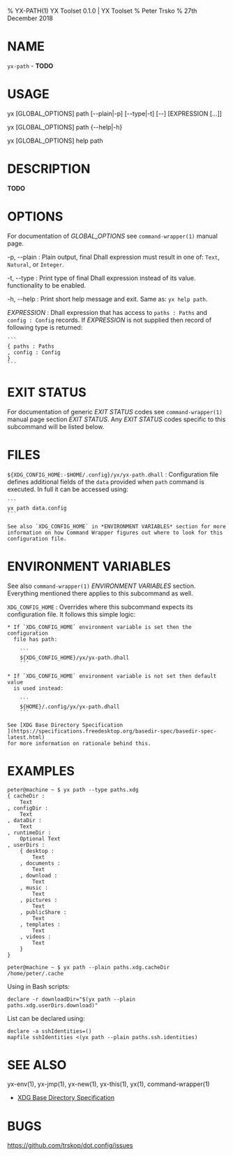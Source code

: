 % YX-PATH(1) YX Toolset 0.1.0 | YX Toolset
% Peter Trsko
% 27th December 2018


# NAME

`yx-path` - **TODO**


# USAGE

yx \[GLOBAL\_OPTIONS] path \[\--plain|-p] \[\--type|-t] \[\--] \[EXPRESSION \[...]]

yx \[GLOBAL\_OPTIONS] path {\--help|-h}

yx \[GLOBAL\_OPTIONS] help path


# DESCRIPTION

**TODO**


# OPTIONS

For documentation of *GLOBAL_OPTIONS* see `command-wrapper(1)` manual page.

-p, \--plain
:   Plain output, final Dhall expression must result in one of: `Text`,
    `Natural`, or `Integer`.

-t, \--type
:   Print type of final Dhall expression instead of its value.
    functionality to be enabled.

-h, \--help
:   Print short help message and exit.  Same as: `yx help path`.

*EXPRESSION*
:   Dhall expression that has access to `paths : Paths` and `config : Config`
    records.  If *EXPRESSION* is not supplied then record of following type is
    returned:

    ```
    { paths : Paths
    , config : Config
    }
    ```


# EXIT STATUS

For documentation of generic *EXIT STATUS* codes see `command-wrapper(1)`
manual page section *EXIT STATUS*.  Any *EXIT STATUS* codes specific to this
subcommand will be listed below.


# FILES

`${XDG_CONFIG_HOME:-$HOME/.config}/yx/yx-path.dhall`
:   Configuration file defines additional fields of the `data` provided when
    `path` command is executed.  In full it can be accessed using:

    ```
    yx path data.config
    ```

    See also `XDG_CONFIG_HOME` in *ENVIRONMENT VARIABLES* section for more
    information on how Command Wrapper figures out where to look for this
    configuration file.


# ENVIRONMENT VARIABLES

See also `command-wrapper(1)` *ENVIRONMENT VARIABLES* section.  Everything
mentioned there applies to this subcommand as well.

`XDG_CONFIG_HOME`
:   Overrides where this subcommand expects its configuration file.  It follows
    this simple logic:

    * If `XDG_CONFIG_HOME` environment variable is set then the configuration
      file has path:

        ```
        ${XDG_CONFIG_HOME}/yx/yx-path.dhall
        ```

    * If `XDG_CONFIG_HOME` environment variable is not set then default value
      is used instead:

        ```
        ${HOME}/.config/yx/yx-path.dhall
        ```

    See [XDG Base Directory Specification
    ](https://specifications.freedesktop.org/basedir-spec/basedir-spec-latest.html)
    for more information on rationale behind this.


# EXAMPLES

```
peter@machine ~ $ yx path --type paths.xdg
{ cacheDir :
    Text
, configDir :
    Text
, dataDir :
    Text
, runtimeDir :
    Optional Text
, userDirs :
    { desktop :
        Text
    , documents :
        Text
    , download :
        Text
    , music :
        Text
    , pictures :
        Text
    , publicShare :
        Text
    , templates :
        Text
    , videos :
        Text
    }
}
```

```
peter@machine ~ $ yx path --plain paths.xdg.cacheDir
/home/peter/.cache
```

Using in Bash scripts:

```
declare -r downloadDir="$(yx path --plain paths.xdg.userDirs.download)"
```

List can be declared using:

```
declare -a sshIdentities=()
mapfile sshIdentities <(yx path --plain paths.ssh.identities)
```


# SEE ALSO

yx-env(1), yx-jmp(1), yx-new(1), yx-this(1), yx(1), command-wrapper(1)

* [XDG Base Directory Specification
  ](https://specifications.freedesktop.org/basedir-spec/basedir-spec-latest.html)


# BUGS

<https://github.com/trskop/dot.config/issues>

